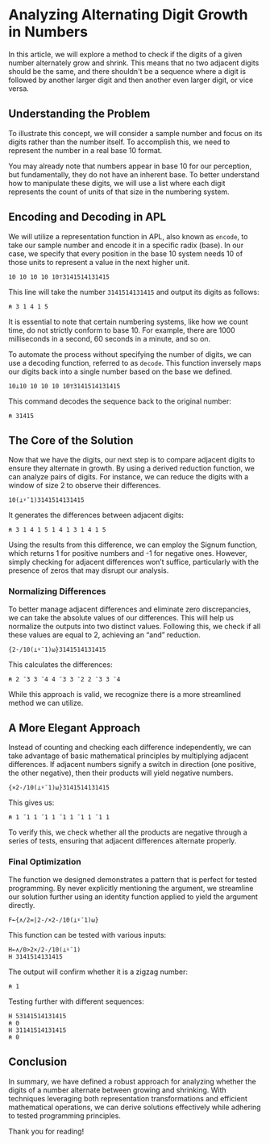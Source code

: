 # Analyzing Alternating Digit Growth in Numbers

In this article, we will explore a method to check if the digits of a given number alternately grow and shrink. This means that no two adjacent digits should be the same, and there shouldn't be a sequence where a digit is followed by another larger digit and then another even larger digit, or vice versa.

## Understanding the Problem

To illustrate this concept, we will consider a sample number and focus on its digits rather than the number itself. To accomplish this, we need to represent the number in a real base 10 format.

You may already note that numbers appear in base 10 for our perception, but fundamentally, they do not have an inherent base. To better understand how to manipulate these digits, we will use a list where each digit represents the count of units of that size in the numbering system.

## Encoding and Decoding in APL

We will utilize a representation function in APL, also known as `encode`, to take our sample number and encode it in a specific radix (base). In our case, we specify that every position in the base 10 system needs 10 of those units to represent a value in the next higher unit.

```apl
10 10 10 10 10⊤3141514131415
```
This line will take the number `3141514131415` and output its digits as follows:

```apl
⍝ 3 1 4 1 5
```

It is essential to note that certain numbering systems, like how we count time, do not strictly conform to base 10. For example, there are 1000 milliseconds in a second, 60 seconds in a minute, and so on.

To automate the process without specifying the number of digits, we can use a decoding function, referred to as `decode`. This function inversely maps our digits back into a single number based on the base we defined.

```apl
10⊥10 10 10 10 10⊤3141514131415
```
This command decodes the sequence back to the original number:
```apl
⍝ 31415
```

## The Core of the Solution

Now that we have the digits, our next step is to compare adjacent digits to ensure they alternate in growth. By using a derived reduction function, we can analyze pairs of digits. For instance, we can reduce the digits with a window of size 2 to observe their differences.

```apl
10(⊥⍣¯1)3141514131415
```
It generates the differences between adjacent digits:
```apl
⍝ 3 1 4 1 5 1 4 1 3 1 4 1 5
```

Using the results from this difference, we can employ the Signum function, which returns 1 for positive numbers and -1 for negative ones. However, simply checking for adjacent differences won’t suffice, particularly with the presence of zeros that may disrupt our analysis.

### Normalizing Differences

To better manage adjacent differences and eliminate zero discrepancies, we can take the absolute values of our differences. This will help us normalize the outputs into two distinct values. Following this, we check if all these values are equal to 2, achieving an “and” reduction.

```apl
{2-/10(⊥⍣¯1)⍵}3141514131415
```
This calculates the differences:
```apl
⍝ 2 ¯3 3 ¯4 4 ¯3 3 ¯2 2 ¯3 3 ¯4
```

While this approach is valid, we recognize there is a more streamlined method we can utilize.

## A More Elegant Approach

Instead of counting and checking each difference independently, we can take advantage of basic mathematical principles by multiplying adjacent differences. If adjacent numbers signify a switch in direction (one positive, the other negative), then their products will yield negative numbers.

```apl
{×2-/10(⊥⍣¯1)⍵}3141514131415
```
This gives us:
```apl
⍝ 1 ¯1 1 ¯1 1 ¯1 1 ¯1 1 ¯1 1
```

To verify this, we check whether all the products are negative through a series of tests, ensuring that adjacent differences alternate properly.

### Final Optimization

The function we designed demonstrates a pattern that is perfect for tested programming. By never explicitly mentioning the argument, we streamline our solution further using an identity function applied to yield the argument directly.

```apl
F←{∧/2=|2-/×2-/10(⊥⍣¯1)⍵}
```

This function can be tested with various inputs:

```apl
H←∧/0>2×/2-/10(⊥⍣¯1)
H 3141514131415
```
The output will confirm whether it is a zigzag number:
```apl
⍝ 1
```
Testing further with different sequences:
```apl
H 53141514131415
⍝ 0
H 31141514131415
⍝ 0
```

## Conclusion

In summary, we have defined a robust approach for analyzing whether the digits of a number alternate between growing and shrinking. With techniques leveraging both representation transformations and efficient mathematical operations, we can derive solutions effectively while adhering to tested programming principles. 

Thank you for reading!